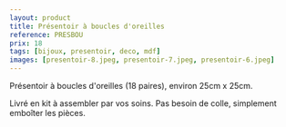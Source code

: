 ```yaml
---
layout: product
title: Présentoir à boucles d'oreilles
reference: PRESBOU
prix: 18
tags: [bijoux, presentoir, deco, mdf]
images: [presentoir-8.jpeg, presentoir-7.jpeg, presentoir-6.jpeg]
---
```

<p>Présentoir à boucles d'oreilles (18 paires), environ 25cm x 25cm.</p>
<p>Livré en kit à assembler par vos soins. Pas besoin de colle, simplement emboîter les pièces.</p>
